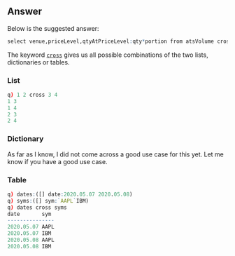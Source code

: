 ## Answer
Below is the suggested answer:

```q
select venue,priceLevel,qtyAtPriceLevel:qty*portion from atsVolume cross portions
```

The keyword [``cross``][cross] gives us all possible combinations of the two lists, dictionaries or tables.

### List
```q
q) 1 2 cross 3 4
1 3
1 4
2 3
2 4
```

### Dictionary
As far as I know, I did not come across a good use case for this yet. Let me know if you have a good use case.

### Table
```q
q) dates:([] date:2020.05.07 2020.05.08)
q) syms:([] sym:`AAPL`IBM)
q) dates cross syms
date       sym
---------------
2020.05.07 AAPL
2020.05.07 IBM
2020.05.08 AAPL
2020.05.08 IBM
```

[cross]: https://code.kx.com/q/ref/cross/
